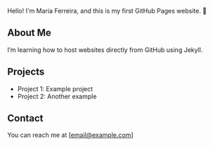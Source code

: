 <!-- index.md -->

Hello! I'm Maria Ferreira, and this is my first GitHub Pages website. 🎉  

## About Me
I’m learning how to host websites directly from GitHub using Jekyll.  

## Projects
- Project 1: Example project  
- Project 2: Another example  

## Contact
You can reach me at [email@example.com]
